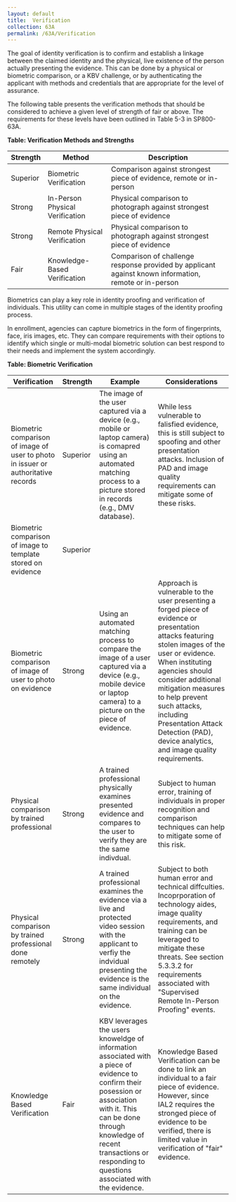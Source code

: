 ```yaml
---
layout: default
title:  Verification
collection: 63A
permalink: /63A/Verification
---
```

The goal of identity verification is to confirm and establish a linkage between the claimed identity and the physical, live existence of the person actually presenting the evidence. This can be done by a physical or biometric comparison, or a KBV challenge, or by authenticating the applicant with methods and credentials that are appropriate for the level of assurance.

The following table presents the verification methods that should be considered to achieve a given level of strength of fair or above. The requirements for these levels have been outlined in Table 5-3 in SP800-63A.

**Table: Verification Methods and Strengths**

| **Strength** | **Method** | **Description** |
| --- | --- | --- |
| Superior | Biometric Verification | Comparison against strongest piece of evidence, remote or in-person |
| Strong | In-Person Physical Verification | Physical comparison to photograph against strongest piece of evidence |
| Strong | Remote Physical Verification | Physical comparison to photograph against strongest piece of evidence |
| Fair | Knowledge-Based Verification | Comparison of challenge response provided by applicant against known information, remote or in-person |

Biometrics can play a key role in identity proofing and verification of individuals. This utility can come in multiple stages of the identity proofing process.

In enrollment, agencies can capture biometrics in the form of fingerprints, face, iris images, etc. They can compare requirements with their options to identify which single or multi-modal biometric solution can best respond to their needs and implement the system accordingly.

**Table: Biometric Verification**

| Verification  | Strength | Example | Considerations |
| --- | --- | --- | --- |
| Biometric comparison of image of user to photo in issuer or authoritative records | Superior | The image of the user captured via a device (e.g., mobile or laptop camera) is comapred using an automated matching process to a picture stored in records (e.g., DMV database). | While less vulnerable to falisfied evidence, this is still subject to spoofing and other presentation attacks. Inclusion of PAD and image quality requirements can mitigate some of these risks. |
| Biometric comparison of image to template stored on evidence | Superior |  |  |
| Biometric comparison of image of user to photo on evidence | Strong | Using an automated matching process to compare the image of a user captured via a device (e.g., mobile device or laptop camera) to a picture on the piece of evidence.   | Approach is vulnerable to the user presenting a forged piece of evidence or presentation attacks featuring stolen images of the user or evidence. When instituting agencies should consider additional mitigation measures to help prevent such attacks, including Presentation Attack Detection (PAD), device analytics, and image quality requirements.  |
| Physical comparison by trained professional | Strong | A trained professional physically examines presented evidence and compares to the user to verify they are the same indivdual.  | Subject to human error, training of individuals in proper recognition and comparison techniques can help to mitigate some of this risk.  |
| Physical comparison by trained professional done remotely | Strong | A trained professional examines the evidence via a live and protected video session with the applicant to verfiy the indvidual presenting the evidence is the same individual on the evidence.  | Subject to both human error and technical diffculties. Incoprporation of technology aides, image quality requirements, and training can be leveraged to mitigate these threats. See section 5.3.3.2 for requirements associated with "Supervised Remote In-Person Proofing" events. |
| Knowledge Based Verification  | Fair | KBV leverages the users knoweldge of information associated with a piece of evidence to confirm their posession or association with it. This can be done through knowledge of recent transactions or responding to questions associated with the evidence.  | Knowledge Based Verification can be done to link an individual to a fair piece of evidence. However, since IAL2 requires the stronged piece of evidence to be verified, there is limited value in verification of "fair" evidence. |


